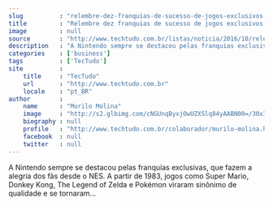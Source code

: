 ```yaml
---
slug          : "relembre-dez-franquias-de-sucesso-de-jogos-exclusivos-da-nintendo"
title         : "Relembre dez franquias de sucesso de jogos exclusivos da Nintendo"
image         : null
source        : "http://www.techtudo.com.br/listas/noticia/2016/10/relembre-dez-franquias-de-sucesso-de-jogos-exclusivos-da-nintendo.html"
description   : "A Nintendo sempre se destacou pelas franquias exclusivas, que fazem a alegria dos fãs desde o NES. A partir de 1983, jogos como Super Mario, Donkey Kong, The Legend of Zelda e Pokémon viraram sinônimo de qualidade e se tornaram..."
categories    : ['business']
tags          : ['TecTudo']
site          :
    title     : "TecTudo"
    url       : "http://www.techtudo.com.br"
    locale    : "pt_BR"
author        :
    name      : "Murilo Molina"
    image     : "http://s2.glbimg.com/cNGUnqByxjOwUZXSlq84yAABN00=/30x30/s2.glbimg.com/4sWfw75VFAbf0lfT7PWA7TSCN1w=/140x140/s.glbimg.com/po/tt2/f/original/2013/11/12/murilo.jpg"
    biography : null
    profile   : "http://www.techtudo.com.br/colaborador/murilo-molina.html"
    facebook  : null
    twitter   : null
---
```


A Nintendo sempre se destacou pelas franquias exclusivas, que fazem a alegria dos fãs desde o NES. A partir de 1983, jogos como Super Mario, Donkey Kong, The Legend of Zelda e Pokémon viraram sinônimo de qualidade e se tornaram...
